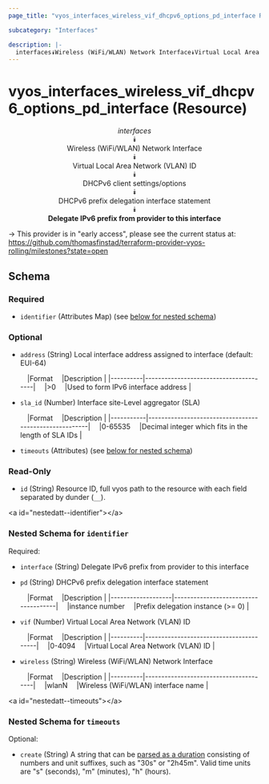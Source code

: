 ```yaml
---
page_title: "vyos_interfaces_wireless_vif_dhcpv6_options_pd_interface Resource - vyos"

subcategory: "Interfaces"

description: |- 
  interfaces⯯Wireless (WiFi/WLAN) Network Interface⯯Virtual Local Area Network (VLAN) ID⯯DHCPv6 client settings/options⯯DHCPv6 prefix delegation interface statement⯯Delegate IPv6 prefix from provider to this interface
---
```


# vyos_interfaces_wireless_vif_dhcpv6_options_pd_interface (Resource)
<center>

*interfaces*  
⯯  
Wireless (WiFi/WLAN) Network Interface  
⯯  
Virtual Local Area Network (VLAN) ID  
⯯  
DHCPv6 client settings/options  
⯯  
DHCPv6 prefix delegation interface statement  
⯯  
**Delegate IPv6 prefix from provider to this interface**


</center>

-> This provider is in "early access", please see the current status at: https://github.com/thomasfinstad/terraform-provider-vyos-rolling/milestones?state=open

## Schema

### Required

- `identifier` (Attributes Map) (see [below for nested schema](#nestedatt--identifier))

### Optional

- `address` (String) Local interface address assigned to interface (default: EUI-64)

    &emsp;|Format  &emsp;|Description                          |
    |----------|---------------------------------------|
    &emsp;|&gt;0      &emsp;|Used to form IPv6 interface address  |
- `sla_id` (Number) Interface site-Level aggregator (SLA)

    &emsp;|Format   &emsp;|Description                                          |
    |-----------|-------------------------------------------------------|
    &emsp;|0-65535  &emsp;|Decimal integer which fits in the length of SLA IDs  |
- `timeouts` (Attributes) (see [below for nested schema](#nestedatt--timeouts))

### Read-Only

- `id` (String) Resource ID, full vyos path to the resource with each field separated by dunder (`__`).

&lt;a id=&#34;nestedatt--identifier&#34;&gt;&lt;/a&gt;
### Nested Schema for `identifier`

Required:

- `interface` (String) Delegate IPv6 prefix from provider to this interface
- `pd` (String) DHCPv6 prefix delegation interface statement

    &emsp;|Format           &emsp;|Description                        |
    |-------------------|-------------------------------------|
    &emsp;|instance number  &emsp;|Prefix delegation instance (&gt;= 0)  |
- `vif` (Number) Virtual Local Area Network (VLAN) ID

    &emsp;|Format  &emsp;|Description                           |
    |----------|----------------------------------------|
    &emsp;|0-4094  &emsp;|Virtual Local Area Network (VLAN) ID  |
- `wireless` (String) Wireless (WiFi/WLAN) Network Interface

    &emsp;|Format  &emsp;|Description                          |
    |----------|---------------------------------------|
    &emsp;|wlanN   &emsp;|Wireless (WiFi/WLAN) interface name  |


&lt;a id=&#34;nestedatt--timeouts&#34;&gt;&lt;/a&gt;
### Nested Schema for `timeouts`

Optional:

- `create` (String) A string that can be [parsed as a duration](https://pkg.go.dev/time#ParseDuration) consisting of numbers and unit suffixes, such as &#34;30s&#34; or &#34;2h45m&#34;. Valid time units are &#34;s&#34; (seconds), &#34;m&#34; (minutes), &#34;h&#34; (hours).  
